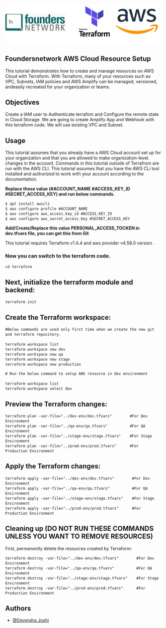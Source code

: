 ![Scheme](logo/Readme-image.png)



## **Foundersnetwork AWS Cloud Resource Setup**

This tutorial demonstrates how to create and manage resources on AWS Cloud with Terraform.
With Terraform, many of your resources such as VPC, Subnets, IAM policies and AWS Amplify can be managed,
versioned, andeasily recreated for your organization or teams.


## **Objectives**
Create a IAM user to Authenticate terrafom and Configure the remote state in Cloud Storage.
We are going to create Amplify App and Webhook with this terraform code.
We will use existing VPC and Subnet.


## **Usage**

This tutorial assumes that you already have a AWS Cloud account set up for your organization and that you are allowed to make organization-level. changes in the account. 
Commands in this tutorial outside of Terrafrom are run with the AWS CLI. 
This tutorial assumes that you have the AWS CLi tool installed and authorized to work with your account according to the documentation.

 **Replace these value (#ACCOUNT_NAME #ACCESS_KEY_ID #SECRET_ACCESS_KEY) and run below commands.**

    $ apt install awscli
    $ aws configure profile #ACCOUNT_NAME
    $ aws configure aws_access_key_id #ACCESS_KEY_ID
    $ aws configure aws_secret_access_key #SECRET_ACCESS_KEY


 **Add/Create/Replace this value PERSONAL_ACCESS_TOCKEN in dev.tfvars file, you can get this from Git**

This tutorial requires Terraform v1.4.4 and aws provider v4.58.0 version . 



### Now you can switch to the terraform code.

```
cd terraform
``` 

## Next, initialize the terraform module and backend:

```
terraform init
```

## Create the Terraform workspace:

```
#Below commands are used only first time when we create the new git and terraform repository.

terraform workspace list
terraform workspace new dev
terraform workspace new qa 
terraform workspace new stage
terraform workspace new production
```

```
# Run the below command to setup AWS resource in dev environment

terraform workspace list
terraform workspace select dev
```


## Preview the Terraform changes:

```
terraform plan -var-file="../dev-env/dev.tfvars"        #For Dev Environment
terraform plan -var-file="../qa-env/qa.tfvars"          #For QA Environment
terraform plan -var-file="../stage-env/stage.tfvars"    #For Stage Environment
terraform plan -var-file="../prod-env/prod.tfvars"      #For Production Environment
```

## Apply the Terraform changes:

```
terraform apply -var-file="../dev-env/dev.tfvars"        #For Dev Environment
terraform apply -var-file="../qa-env/qa.tfvars"          #For QA Environment
terraform apply -var-file="../stage-env/stage.tfvars"    #For Stage Environment
terraform apply -var-file="../prod-env/prod.tfvars"      #For Production Environment
```



## **Cleaning up (DO NOT RUN THESE COMMANDS UNLESS YOU WANT TO REMOVE RESOURCES)**
First, permanently delete the resources created by Terraform:

```
terraform destroy -var-file="../dev-env/dev.tfvars"        #For Dev Environment
terraform destroy -var-file="../qa-env/qa.tfvars"          #For QA Environment
terraform destroy -var-file="../stage-env/stage.tfvars"    #For Stage Environment
terraform destroy -var-file="../prod-env/prod.tfvars"      #For Production Environment

```


## Authors

- [@Devendra Joshi](https://www.github.com/oedeven)


